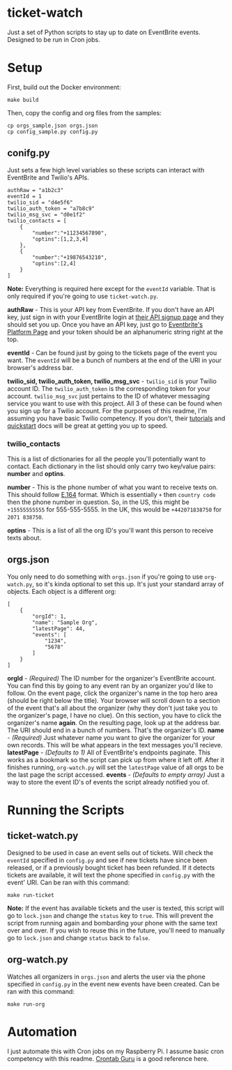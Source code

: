 # ticket-watch
Just a set of Python scripts to stay up to date on EventBrite events. Designed to be run in Cron jobs.
# Setup
First, build out the Docker environment:
```
make build
```
Then, copy the config and org files from the samples:
```
cp orgs_sample.json orgs.json
cp config_sample.py config.py
```
## conifg.py
Just sets a few high level variables so these scripts can interact with EventBrite and Twilio\'s APIs.
```
authRaw = "a1b2c3"
eventId = 1
twilio_sid = "d4e5f6"
twilio_auth_token = "a7b8c9"
twilio_msg_svc = "d0e1f2"
twilio_contacts = [
    {
        "number":"+11234567890",
        "optins":[1,2,3,4]
    },
    {
        "number":"+19876543210",
        "optins":[2,4]
    }
]
```
**Note:** Everything is required here except for the `eventId` variable. That is only required if you\'re going to use `ticket-watch.py`.

**authRaw** - This is your API key from EventBrite. If you don\'t have an API key, just sign in with your EventBrite login at [their API signup page](https://www.eventbrite.com/signin/?referrer=%2Fplatform%2Fapi-keys%2F "their API signup page") and they should set you up. Once you have an API key, just go to [Eventbrite\'s Platform Page](https://www.eventbrite.com/platform/api-keys "Eventbrite\'s Platform Page") and your token should be an alphanumeric string right at the top.

**eventId** - Can be found just by going to the tickets page of the event you want. The `eventId` will be a bunch of numbers at the end of the URI in your browser\'s address bar.

**twilio_sid, twilio_auth_token, twilio_msg_svc** - `twilio_sid` is your Twilio account ID. The `twilio_auth_token` is the corresponding token for your account. `twilio_msg_svc` just pertains to the ID of whatever messaging service you want to use with this project. All 3 of these can be found when you sign up for a Twilio account. For the purposes of this readme, I\'m assuming you have basic Twilio competency. If you don\'t, their [tutorials](https://www.twilio.com/docs/tutorials "tutorials") and [quickstart](https://www.twilio.com/docs/quickstart?filter-product=SMS "quickstart") docs will be great at getting you up to speed.
### twilio_contacts
This is a list of dictionaries for all the people you\'ll potentially want to contact. Each dictionary in the list should only carry two key/value pairs: **number** and **optins**.

**number** - This is the phone number of what you want to receive texts on. This should follow [E.164](https://www.twilio.com/docs/glossary/what-e164 "E.164") format. Which is essentially `+` then `country code` then the phone number in question. So, in the US, this might be `+15555555555` for 555-555-5555. In the UK, this would be `+442071838750` for `2071 838750`.

**optins** - This is a list of all the org ID\'s you'll want this person to receive texts about.
## orgs.json
You only need to do something with `orgs.json` if you\'re going to use `org-watch.py`, so it\'s kinda optional to set this up. It\'s just your standard array of objects. Each object is a different org:
```
[
    {
        "orgId": 1, 
        "name": "Sample Org",
        "latestPage": 44, 
        "events": [
            "1234",
            "5678"
        ]
    }
]
```
**orgId** - *(Required)* The ID number for the organizer\'s EventBrite account. You can find this by going to any event ran by an organizer you\'d like to follow. On the event page, click the organizer\'s name in the top hero area (should be right below the title). Your browser will scroll down to a section of the event that\'s all about the organizer (why they don\'t just take you to the organizer\'s page, I have no clue). On this section, you have to click the organizer\'s name **again**. On the resulting page, look up at the address bar. The URI should end in a bunch of numbers. That\'s the organizer\'s ID.
**name** - *(Required)* Just whatever name you want to give the organizer for your own records. This will be what appears in the text messages you\'ll recieve.
**latestPage** - *(Defaults to 1)* All of EventBrite\'s endpoints paginate. This works as a bookmark so the script can pick up from where it left off. After it finishes running, `org-watch.py` will set the `latestPage` value of all orgs to be the last page the script accessed.
**events** - *(Defaults to empty array)* Just a way to store the event ID\'s of events the script already notified you of.
# Running the Scripts
## ticket-watch.py
Designed to be used in case an event sells out of tickets. Will check the `eventId` specified in `config.py` and see if new tickets have since been released, or if a previously bought ticket has been refunded. If it detects tickets are available, it will text the phone specified in `config.py` with the event\' URI. Can be ran with this command:
```
make run-ticket
```
**Note:** If the event has available tickets and the user is texted, this script will go to `lock.json` and change the `status` key to `true`. This will prevent the script from running again and bombarding your phone with the same text over and over. If you wish to reuse this in the future, you\'ll need to manually go to `lock.json` and change `status` back to `false`.
## org-watch.py
Watches all organizers in `orgs.json` and alerts the user via the phone specified in `config.py` in the event new events have been created. Can be ran with this command:
```
make run-org
```
# Automation
I just automate this with Cron jobs on my Raspberry Pi. I assume basic cron competency with this readme. [Crontab Guru](https://crontab.guru/ "Crontab Guru") is a good reference here.